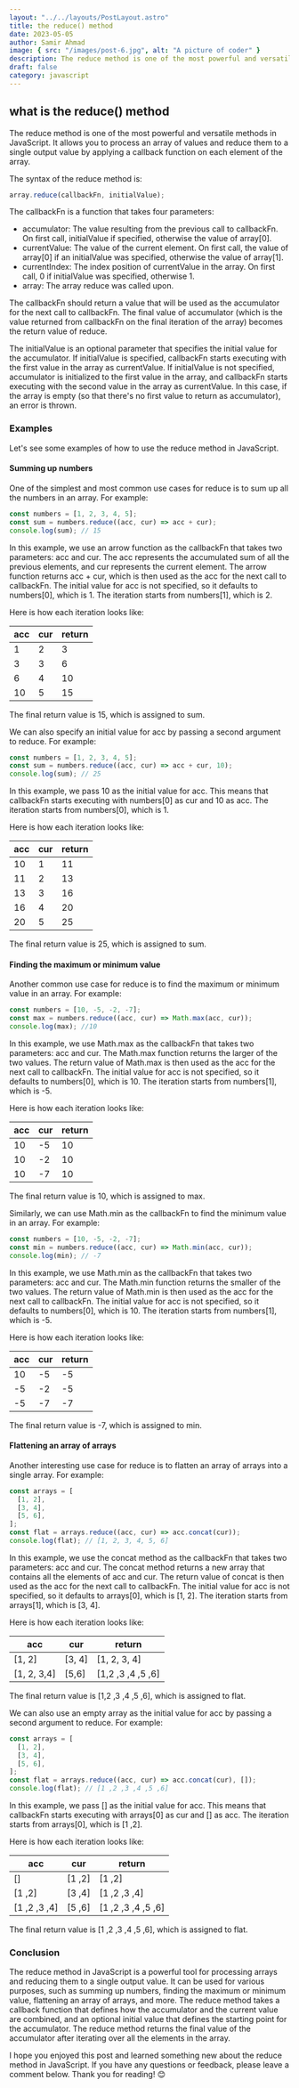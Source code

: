 ```yaml
---
layout: "../../layouts/PostLayout.astro"
title: the reduce() method
date: 2023-05-05
author: Samir Ahmad
image: { src: "/images/post-6.jpg", alt: "A picture of coder" }
description: The reduce method is one of the most powerful and versatile methods in JavaScript.
draft: false
category: javascript
---
```


## what is the reduce() method

The reduce method is one of the most powerful and versatile methods in JavaScript. It allows you to process an array of values and reduce them to a single output value by applying a callback function on each element of the array.

The syntax of the reduce method is:

```javascript
array.reduce(callbackFn, initialValue);
```

The callbackFn is a function that takes four parameters:

- accumulator: The value resulting from the previous call to callbackFn. On first call, initialValue if specified, otherwise the value of array[0].
- currentValue: The value of the current element. On first call, the value of array[0] if an initialValue was specified, otherwise the value of array[1].
- currentIndex: The index position of currentValue in the array. On first call, 0 if initialValue was specified, otherwise 1.
- array: The array reduce was called upon.

The callbackFn should return a value that will be used as the accumulator for the next call to callbackFn. The final value of accumulator (which is the value returned from callbackFn on the final iteration of the array) becomes the return value of reduce.

The initialValue is an optional parameter that specifies the initial value for the accumulator. If initialValue is specified, callbackFn starts executing with the first value in the array as currentValue. If initialValue is not specified, accumulator is initialized to the first value in the array, and callbackFn starts executing with the second value in the array as currentValue. In this case, if the array is empty (so that there's no first value to return as accumulator), an error is thrown.

### Examples

Let's see some examples of how to use the reduce method in JavaScript.

#### Summing up numbers

One of the simplest and most common use cases for reduce is to sum up all the numbers in an array. For example:

```javascript
const numbers = [1, 2, 3, 4, 5];
const sum = numbers.reduce((acc, cur) => acc + cur);
console.log(sum); // 15
```

In this example, we use an arrow function as the callbackFn that takes two parameters: acc and cur. The acc represents the accumulated sum of all the previous elements, and cur represents the current element. The arrow function returns acc + cur, which is then used as the acc for the next call to callbackFn. The initial value for acc is not specified, so it defaults to numbers[0], which is 1. The iteration starts from numbers[1], which is 2.

Here is how each iteration looks like:

| acc | cur | return |
| --- | --- | ------ |
| 1   | 2   | 3      |
| 3   | 3   | 6      |
| 6   | 4   | 10     |
| 10  | 5   | 15     |

The final return value is 15, which is assigned to sum.

We can also specify an initial value for acc by passing a second argument to reduce. For example:

```javascript
const numbers = [1, 2, 3, 4, 5];
const sum = numbers.reduce((acc, cur) => acc + cur, 10);
console.log(sum); // 25
```

In this example, we pass 10 as the initial value for acc. This means that callbackFn starts executing with numbers[0] as cur and 10 as acc. The iteration starts from numbers[0], which is 1.

Here is how each iteration looks like:

| acc | cur | return |
| --- | --- | ------ |
| 10  | 1   | 11     |
| 11  | 2   | 13     |
| 13  | 3   | 16     |
| 16  | 4   | 20     |
| 20  | 5   | 25     |

The final return value is 25, which is assigned to sum.

#### Finding the maximum or minimum value

Another common use case for reduce is to find the maximum or minimum value in an array. For example:

```javascript
const numbers = [10, -5, -2, -7];
const max = numbers.reduce((acc, cur) => Math.max(acc, cur));
console.log(max); //10
```

In this example, we use Math.max as the callbackFn that takes two parameters: acc and cur. The Math.max function returns the larger of the two values. The return value of Math.max is then used as the acc for the next call to callbackFn. The initial value for acc is not specified, so it defaults to numbers[0], which is 10. The iteration starts from numbers[1], which is -5.

Here is how each iteration looks like:

| acc | cur | return |
| --- | --- | ------ |
| 10  | -5  | 10     |
| 10  | -2  | 10     |
| 10  | -7  | 10     |

The final return value is 10, which is assigned to max.

Similarly, we can use Math.min as the callbackFn to find the minimum value in an array. For example:

```javascript
const numbers = [10, -5, -2, -7];
const min = numbers.reduce((acc, cur) => Math.min(acc, cur));
console.log(min); // -7
```

In this example, we use Math.min as the callbackFn that takes two parameters: acc and cur. The Math.min function returns the smaller of the two values. The return value of Math.min is then used as the acc for the next call to callbackFn. The initial value for acc is not specified, so it defaults to numbers[0], which is 10. The iteration starts from numbers[1], which is -5.

Here is how each iteration looks like:

| acc | cur | return |
| --- | --- | ------ |
| 10  | -5  | -5     |
| -5  | -2  | -5     |
| -5  | -7  | -7     |

The final return value is -7, which is assigned to min.

#### Flattening an array of arrays

Another interesting use case for reduce is to flatten an array of arrays into a single array. For example:

```javascript
const arrays = [
  [1, 2],
  [3, 4],
  [5, 6],
];
const flat = arrays.reduce((acc, cur) => acc.concat(cur));
console.log(flat); // [1, 2, 3, 4, 5, 6]
```

In this example, we use the concat method as the callbackFn that takes two parameters: acc and cur. The concat method returns a new array that contains all the elements of acc and cur. The return value of concat is then used as the acc for the next call to callbackFn. The initial value for acc is not specified, so it defaults to arrays[0], which is [1, 2]. The iteration starts from arrays[1], which is [3, 4].

Here is how each iteration looks like:

| acc         | cur    | return            |
| ----------- | ------ | ----------------- |
| [1, 2]      | [3, 4] | [1, 2, 3, 4]      |
| [1, 2, 3,4] | [5,6]  | [1,2 ,3 ,4 ,5 ,6] |

The final return value is [1,2 ,3 ,4 ,5 ,6], which is assigned to flat.

We can also use an empty array as the initial value for acc by passing a second argument to reduce. For example:

```javascript
const arrays = [
  [1, 2],
  [3, 4],
  [5, 6],
];
const flat = arrays.reduce((acc, cur) => acc.concat(cur), []);
console.log(flat); // [1 ,2 ,3 ,4 ,5 ,6]
```

In this example, we pass [] as the initial value for acc. This means that callbackFn starts executing with arrays[0] as cur and [] as acc. The iteration starts from arrays[0], which is [1 ,2].

Here is how each iteration looks like:

| acc          | cur    | return             |
| ------------ | ------ | ------------------ |
| []           | [1 ,2] | [1 ,2]             |
| [1 ,2]       | [3 ,4] | [1 ,2 ,3 ,4]       |
| [1 ,2 ,3 ,4] | [5 ,6] | [1 ,2 ,3 ,4 ,5 ,6] |

The final return value is [1 ,2 ,3 ,4 ,5 ,6], which is assigned to flat.

### Conclusion

The reduce method in JavaScript is a powerful tool for processing arrays and reducing them to a single output value. It can be used for various purposes, such as summing up numbers, finding the maximum or minimum value, flattening an array of arrays, and more. The reduce method takes a callback function that defines how the accumulator and the current value are combined, and an optional initial value that defines the starting point for the accumulator. The reduce method returns the final value of the accumulator after iterating over all the elements in the array.

I hope you enjoyed this post and learned something new about the reduce method in JavaScript. If you have any questions or feedback, please leave a comment below. Thank you for reading! 😊
